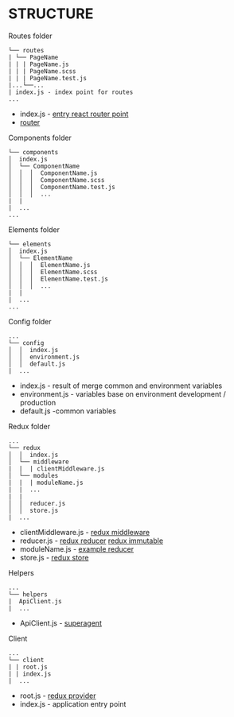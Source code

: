 # STRUCTURE

Routes folder
```
└── routes
| └── PageName
| | | PageName.js
| | | PageName.scss
| | | PageName.test.js
|...└──...
| index.js - index point for routes
...
```

* index.js - [entry react router point](https://github.com/ReactTraining/react-router/blob/v3/docs/guides/DynamicRouting.md)
* [router](https://github.com/ReactTraining/react-router/tree/master/packages/react-router)

Components folder
```
└── components
│  index.js
│  └── ComponentName
│  │  │  ComponentName.js
│  │  │  ComponentName.scss
│  │  │  ComponentName.test.js
│  │  │  ...
|  |
|  ...
...
```

Elements folder
```
└── elements
│  index.js
│  └── ElementName
│  │  │  ElementName.js
│  │  │  ElementName.scss
│  │  │  ElementName.test.js
│  │  │  ...
|  |
|  ...
...
```

Config folder
```
...
└── config
│  │  index.js
│  │  environment.js
│  │  default.js
|  ...
```

* index.js - result of merge common and environment variables
* environment.js - variables base on environment development / production
* default.js -common variables

Redux folder
```
...
└── redux
│  │  index.js
│  └── middleware
|  |  | clientMiddleware.js
│  └── modules
|  |  | moduleName.js
|  |  ...
|  |
│  │  reducer.js
│  │  store.js
|  ...
```

* clientMiddleware.js - [redux middleware](http://redux.js.org/docs/advanced/Middleware.html)
* reducer.js - [redux reducer](http://redux.js.org/docs/basics/Reducers.html) [redux immutable](https://github.com/indexiatech/redux-immutablejs)
* moduleName.js - [example reducer](http://redux.js.org/docs/recipes/StructuringReducers.html)
* store.js - [redux store](http://redux.js.org/docs/api/Store.html)


Helpers
```
...
└── helpers
|  ApiClient.js
|  ...
```

* ApiClient.js - [superagent](https://github.com/visionmedia/superagent)

Client
```
...
└── client
| | root.js
| | index.js
|  ...
```

* root.js - [redux provider](http://redux.js.org/docs/advanced/UsageWithReactRouter.html)
* index.js - application entry point
